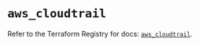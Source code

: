 # `aws_cloudtrail`

Refer to the Terraform Registry for docs: [`aws_cloudtrail`](https://registry.terraform.io/providers/hashicorp/aws/5.100.0/docs/resources/cloudtrail).
